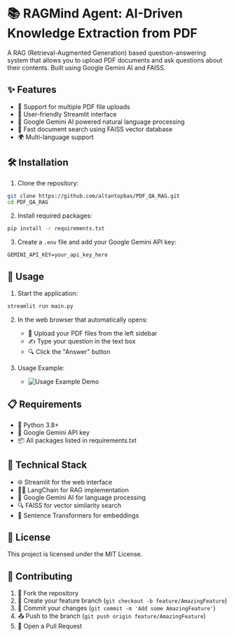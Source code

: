 # 📚 RAGMind Agent: AI-Driven Knowledge Extraction from PDF

A RAG (Retrieval-Augmented Generation) based question-answering system that allows you to upload PDF documents and ask questions about their contents. Built using Google Gemini AI and FAISS.

## ✨ Features
  
- 📄 Support for multiple PDF file uploads
- 🎯 User-friendly Streamlit interface
- 🤖 Google Gemini AI powered natural language processing
- 🚀 Fast document search using FAISS vector database
- 🌍 Multi-language support

## 🛠️ Installation

1. Clone the repository:
```bash
git clone https://github.com/altantopbas/PDF_QA_RAG.git
cd PDF_QA_RAG
```

2. Install required packages:
```bash
pip install -r requirements.txt
```

3. Create a `.env` file and add your Google Gemini API key:
```
GEMINI_API_KEY=your_api_key_here
```

## 🚀 Usage

1. Start the application:
```bash
streamlit run main.py
```

2. In the web browser that automatically opens:
   - 📂 Upload your PDF files from the left sidebar
   - ✍️ Type your question in the text box
   - 🔍 Click the "Answer" button
  
3. Usage Example:
   - ![Usage Example Demo](https://github.com/altantopbas/PDF_QA_RAG/blob/main/example.gif)

## 📋 Requirements

- 🐍 Python 3.8+
- 🔑 Google Gemini API key
- 📦 All packages listed in requirements.txt

## 🔧 Technical Stack

- 🌐 Streamlit for the web interface
- 🦜️🔗 LangChain for RAG implementation
- 🧠 Google Gemini AI for language processing
- 🔍 FAISS for vector similarity search
- 🔄 Sentence Transformers for embeddings

## 📜 License

This project is licensed under the MIT License.

## 🤝 Contributing

1. 🔱 Fork the repository
2. 🌿 Create your feature branch (`git checkout -b feature/AmazingFeature`)
3. 💾 Commit your changes (`git commit -m 'Add some AmazingFeature'`)
4. 📤 Push to the branch (`git push origin feature/AmazingFeature`)
5. 🔄 Open a Pull Request 
